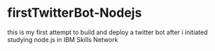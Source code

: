 # firstTwitterBot-Nodejs
this is my first attempt to build and deploy a twitter bot after i initiated studying node.js in IBM Skills Network

